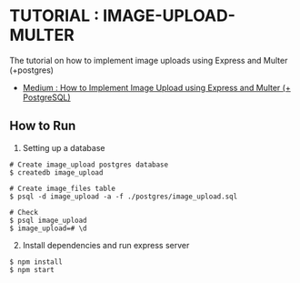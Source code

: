 # TUTORIAL : IMAGE-UPLOAD-MULTER

The tutorial on how to implement image uploads using Express and Multer (+postgres)

- [Medium : How to Implement Image Upload using Express and Multer (+ PostgreSQL)](https://hseoy.medium.com/how-to-implement-image-upload-using-express-and-multer-postgresql-c6de64679f2)

## How to Run

1. Setting up a database

```
# Create image_upload postgres database
$ createdb image_upload

# Create image_files table
$ psql -d image_upload -a -f ./postgres/image_upload.sql

# Check
$ psql image_upload
$ image_upload=# \d
```

2. Install dependencies and run express server

```
$ npm install
$ npm start
```
